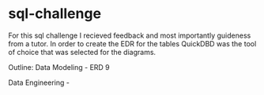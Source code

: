 # sql-challenge 
For this sql challenge I recieved feedback and most importantly guideness from a tutor. 
In order to create the EDR for the tables QuickDBD was the tool of choice that was selected for the diagrams.

Outline:
Data Modeling - ERD 9

Data Engineering - 

